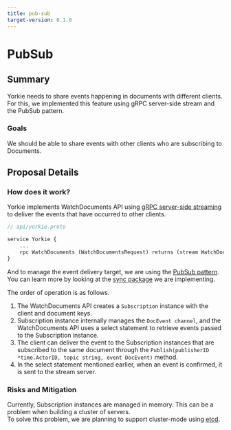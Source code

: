 ```yaml
---
title: pub-sub
target-version: 0.1.0
---
```


# PubSub

## Summary
Yorkie needs to share events happening in documents with different clients. For this, we implemented this feature using gRPC server-side stream and the PubSub pattern.

### Goals
We should be able to share events with other clients who are subscribing to Documents.

## Proposal Details

### How does it work?
Yorkie implements WatchDocuments API using [gRPC server-side streaming](https://grpc.io/docs/languages/go/basics/#server-side-streaming-rpc) to deliver the events that have occurred to other clients.

```protobuf
// api/yorkie.proto

service Yorkie {
    ...
    rpc WatchDocuments (WatchDocumentsRequest) returns (stream WatchDocumentsResponse) {}
}
```

And to manage the event delivery target, we are using the [PubSub pattern](https://en.wikipedia.org/wiki/Publish%E2%80%93subscribe_pattern). 
You can learn more by looking at the [sync package](https://github.com/yorkie-team/yorkie/tree/main/yorkie/backend/sync) we are implementing.
 
The order of operation is as follows.

1. The WatchDocuments API creates a `Subscription` instance with the client and document keys.
2. Subscription instance internally manages the `DocEvent channel`, and the WatchDocuments API uses a select statement to retrieve events passed to the Subscription instance.
3. The client can deliver the event to the Subscription instances that are subscribed to the same document through the `Publish(publisherID *time.ActorID, topic string, event DocEvent)` method.
4. In the select statement mentioned earlier, when an event is confirmed, it is sent to the stream server.

### Risks and Mitigation
Currently, Subscription instances are managed in memory. This can be a problem when building a cluster of servers.  
To solve this problem, we are planning to support cluster-mode using [etcd](https://github.com/etcd-io/etcd).
